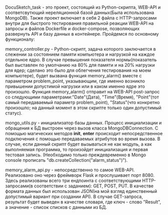 DocuSketch_task - это проект, состоящий из Python-скрипта, WEB-API и соответсвутющий нереляционной базой данных(Была использована MongoDB). 
Также проект включает в себя 2 файла с HTTP-запросами внутри для быстрого тестирования правильной реакции WEB-API на запросы и файлов Dockerfile и 
docker-compose, позволяющих развернуть API и базу данных в контейнере. Пройдемся по основному функционалу:

memory_controller.py - Python-скрипт, задача которого заключается в слежении за состоянием памяти компьютера и нагрузкой на каждое отдельное ядро.
В случае превышения показателя нормы(показатель был выставлен по умолчанию на 80% для памяти и на 20% нагрузки для ядер; сделано это было для 
облегчения тестирования на моем компьютере), будет вызвана функция memory_alarm() вместе с параметром problem_point, указывающим, где именно возникло
привышении допустимой нагрузки или в каком именно ядре это произошло. Функция memory_alarm() отправит на WEB-API post-запрос со следующими параметрами:"Date"(Дата), 
"Time"(Время), "Point"(тот самый передаваемый параметр problem_point), "Status"(что конкретно произошло; на данный момент в этом скрипте только один допустимый статус).

mongo_utils.py - инициализатор базы данных. Процесс инициализации и обращения к БД выстроен через вызов класса MongoDBConnection. С помощью магических методов 
__init__, __enter__ происходит непосредственное подключения с помощью передаваемых атрибутов во время вызова. В случае, если данный скрипт будет вызываться не 
как модуль, а как выполняемая программа, то произойдет инициализация и первая тестовая запись. (Необходимо только преждевременно в Mongo console прописать 
"db.createCollection("alarm_status")").

memory_alarm_api.py - непосредственно то самое WEB-API. Реализовано оно через фреймворк Flask и прослушивает порт 8080. Здесь реализованы всего три ендпоинта с 
соответствующими HTTP-запросами(в соответствии с заданием): GET, POST, PUT. В качестве формата данных был использован JSON(на мой взгляд единственный допустимый 
вариант при создании API). В случае GET-запроса, результат будет выведен в качестве словаря, где ключ - слово "Result", а значение - список списков с данными из БД.

